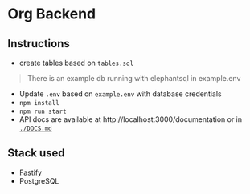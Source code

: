 # Org Backend

## Instructions
- create tables based on `tables.sql`
> There is an example db running with elephantsql in example.env
- Update `.env` based on `example.env` with database credentials
- `npm install`
- `npm run start`
- API docs are available at http://localhost:3000/documentation or in [`./DOCS.md`](./DOCS.md)

## Stack used
- [Fastify](https://www.fastify.io/)
- PostgreSQL

